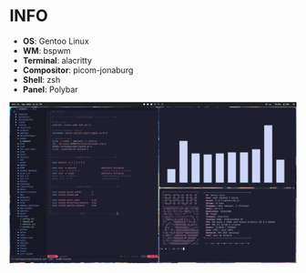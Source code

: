 # INFO

- **OS**: Gentoo Linux
- **WM**: bspwm
- **Terminal**: alacritty
- **Compositor**: picom-jonaburg
- **Shell**: zsh
- **Panel**: Polybar

<img align="right" src="gfx/screenshot-1.png" />



